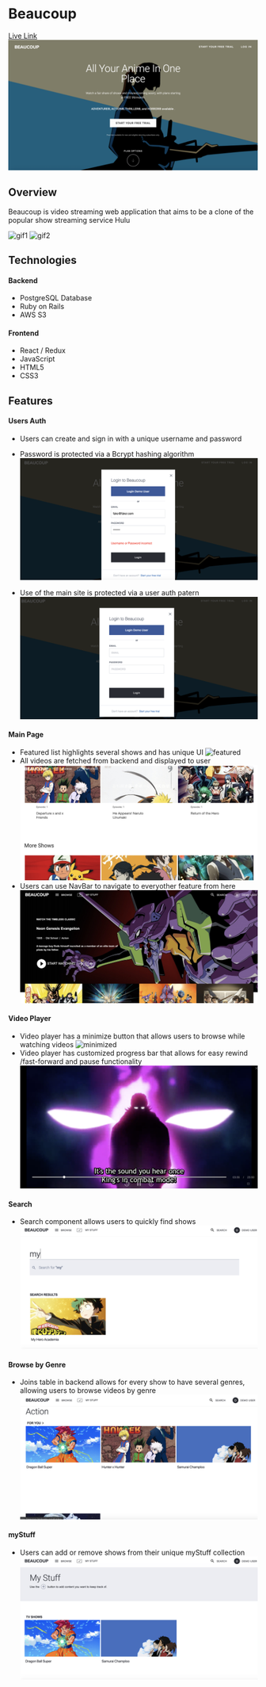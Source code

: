 # Beaucoup

[Live Link](https://beaucoup.herokuapp.com)
![alt text](https://github.com/jbotoro/markdown_images/blob/master/beaucoupsplash.png)


## Overview

Beaucoup is video streaming web application that aims to be a clone of the popular show streaming service Hulu

![gif1](https://github.com/jbotoro/markdown_images/blob/master/beaucoupgif1.gif)
![gif2](https://github.com/jbotoro/markdown_images/blob/master/beaucoupgif2.gif)

## Technologies 
 
#### Backend
  * PostgreSQL Database
  * Ruby on Rails
  * AWS S3
  
#### Frontend
  * React / Redux
  * JavaScript
  * HTML5
  * CSS3
  
## Features
 
#### Users Auth
   * Users can create and sign in with a unique username and password
   * Password is protected via a Bcrypt hashing algorithm
   ![loginfail](https://github.com/jbotoro/markdown_images/blob/master/failedloginbeaucoup.png)
   
   * Use of the main site is protected via a user auth patern
   ![login](https://github.com/jbotoro/markdown_images/blob/master/beaucouploginform.png)
   
 
#### Main Page 
   * Featured list highlights several shows and has unique UI 
   ![featured](https://github.com/jbotoro/markdown_images/blob/master/beaucoupindexfeatured.png)
   * All videos are fetched from backend and displayed to user
   ![index](https://github.com/jbotoro/markdown_images/blob/master/beaucoupindexshows.png)
   * Users can use NavBar to navigate to everyother feature from here
   ![NavBar](https://github.com/jbotoro/markdown_images/blob/master/logged-in-navbar.png)
#### Video Player
   * Video player has a minimize button that allows users to browse while watching videos
   ![minimized](https://github.com/jbotoro/markdown_images/blob/master/minimizedplayer.png)
   * Video player has customized progress bar that allows for easy rewind /fast-forward and pause functionality
   ![progressbar](https://github.com/jbotoro/markdown_images/blob/master/videoplayerbeaucoup.png)
#### Search
   * Search component allows users to quickly find shows
   ![search](https://github.com/jbotoro/markdown_images/blob/master/beaucoupsearch.png)
#### Browse by Genre
   * Joins table in backend allows for every show to have several genres, allowing users to browse videos by genre
   ![genrebrowse](https://github.com/jbotoro/markdown_images/blob/master/beaucoupbrowsegenres.png)
#### myStuff
   * Users can add or remove shows from their unique myStuff collection
   ![myStuff](https://github.com/jbotoro/markdown_images/blob/master/beaucoupmystuff.png)




